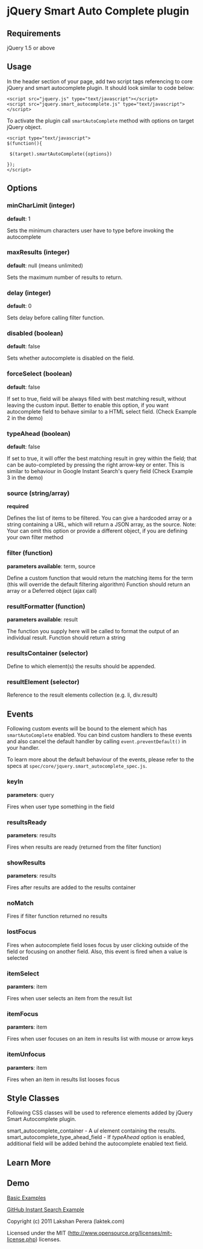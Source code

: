 jQuery Smart Auto Complete plugin 
=================================
 
## Requirements

jQuery 1.5 or above

## Usage

In the header section of your page, add two script tags referencing to core jQuery and smart autocomplete plugin. It should look similar to code below:

    <script src="jquery.js" type="text/javascript"></script>
    <script src="jquery.smart_autocomplete.js" type="text/javascript"></script>

To activate the plugin call `smartAutoComplete` method with options on target jQuery object. 

    <script type="text/javascript">
    $(function(){

     $(target).smartAutoComplete({options})

    });
    </script>

## Options

### minCharLimit (integer)

**default**: 1

Sets the minimum characters user have to type before invoking the autocomplete 

### maxResults (integer)

**default**: null (means unlimited)

Sets the maximum number of results to return.

### delay (integer)

**default**: 0

Sets delay before calling filter function. 

### disabled (boolean)

**default**: false

Sets whether autocomplete is disabled on the field.

### forceSelect (boolean)

**default**: false

If set to true, field will be always filled with best matching result, without leaving the custom input.
Better to enable this option, if you want autocomplete field to behave similar to a HTML select field. (Check Example 2 in the demo)

### typeAhead (boolean)

**default**: false

If set to true, it will offer the best matching result in grey within the field; that can be auto-completed by pressing the right arrow-key or enter.
This is similar to behaviour in Google Instant Search's query field (Check Example 3 in the demo) 


### source  (string/array)

**required**

Defines the list of items to be filtered. You can give a hardcoded array or a string containing a URL, which will return a JSON array, as the source.
Note: Your can omit this option or provide a different object, if you are defining your own filter method 

### filter (function)

**parameters available**: term, source 

Define a custom function that would return the matching items for the term (this will override the default filtering algorithm)
Function should return an array or a Deferred object (ajax call)

### resultFormatter (function) 

**parameters available**: result 

The function you supply here will be called to format the output of an individual result.
Function should return a string

### resultsContainer (selector) 

Define to which element(s) the results should be appended.

### resultElement (selector) 

Reference to the result elements collection (e.g. li, div.result) 

## Events

Following custom events will be bound to the element which has `smartAutoComplete` enabled. You can bind custom handlers to these events and also cancel the default handler by calling `event.preventDefault()` in your handler.

To learn more about the default behaviour of the events, please refer to the specs at `spec/core/jquery.smart_autocomplete_spec.js`.

### keyIn

**parameters**: query 

Fires when user type something in the field 

### resultsReady

**parameters**: results

Fires when results are ready (returned from the filter function) 

### showResults

**parameters**: results

Fires after results are added to the results container 

### noMatch

Fires if filter function returned no results

### lostFocus 

Fires when autocomplete field loses focus by user clicking outside of the field or focusing on another field. Also, this event is fired when a value is selected

### itemSelect

**paramters**: item

Fires when user selects an item from the result list 

### itemFocus

**paramters**: item

Fires when user focuses on an item in results list with mouse or arrow keys

### itemUnfocus

**paramters**: item

Fires when an item in results list looses focus

## Style Classes

Following CSS classes will be used to reference elements added by jQuery Smart Autocomplete plugin.

smart_autocomplete_container - A *ul* element containing the results.
smart_autocomplete_type_ahead_field - If *typeAhead* option is enabled, additional field will be added behind the autocomplete enabled text field. 

## Learn More

## Demo 

[Basic Examples](http://laktek.github.com/jQuery-Smart-Auto-Complete/demo/index.html)

[GitHub Instant Search Example](http://laktek.github.com/jQuery-Smart-Auto-Complete/demo/github_instant)


Copyright (c) 2011 Lakshan Perera (laktek.com)

Licensed under the MIT (http://www.opensource.org/licenses/mit-license.php) licenses.


